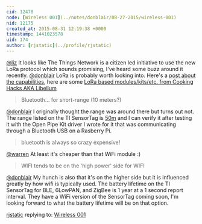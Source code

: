 ```yaml
---
cid: 12478
node: [Wireless 001](../notes/donblair/08-27-2015/wireless-001)
nid: 12175
created_at: 2015-08-31 12:19:38 +0000
timestamp: 1441023578
uid: 174
author: [rjstatic](../profile/rjstatic)
---
```


[@liz](/profile/liz) It looks like The Things Network is a citizen led initiative to use the new LoRa protocol which sounds promising, I've heard some buzz around it recently. [@donblair](/profile/donblair) LoRa is probably worth looking into. Here's a [post about the capabilities](https://www.cooking-hacks.com/documentation/tutorials/extreme-range-lora-sx1272-module-shield-arduino-raspberry-pi-intel-galileo/), here are some [LoRa based modules/kits/etc. from Cooking Hacks AKA Libelium](https://www.cooking-hacks.com/shop/wireless/extreme-range-lora)

>  Bluetooth... for short-range (10 meters?)

[@donblair](/profile/donblair) I originally thought the range was around there but turns out not. The range listed on the TI SensorTag is [50m](http://www.ti.com/ww/en/wireless_connectivity/sensortag2015/?INTC=SensorTag&HQS=sensortag) and I can verify it after testing it with the Open Pipe Kit driver I wrote for it that was communicating through a Bluetooth USB on a Rasberry Pi. 

> bluetooth is always so crazy expensive!

[@warren](/profile/warren) At least it's cheaper than that WiFi module :)

> WIFI tends to be on the 'high power' side for WIFI

[@donblair](/profile/donblair) My hunch is also that it's on the higher side but it is influenced greatly by how wifi is typically used. The battery lifetime on the TI SensorTag for BLE, 6LowPAN, and ZigBee is 1 year at a 1 second report interval. They have a WiFi version of the SensorTag coming soon, I'm looking forward to what the battery lifetime will be on that option.

[rjstatic](../profile/rjstatic) replying to: [Wireless 001](../notes/donblair/08-27-2015/wireless-001)

